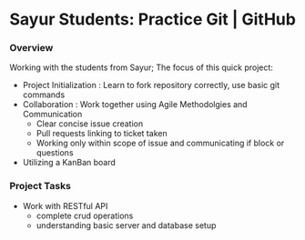# Sayur Students: Practice Git | GitHub 
### Overview
Working with the students from Sayur; 
The focus of this quick project:
- Project Initialization : Learn to fork repository correctly, use basic git commands 
- Collaboration : Work together using Agile Methodolgies and Communication
    - Clear concise issue creation
    - Pull requests linking to ticket taken
    - Working only within scope of issue and communicating if block or questions  
- Utilizing a KanBan board

### Project Tasks
- Work with RESTful API
  - complete crud operations
  - understanding basic server and database setup 
